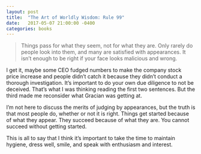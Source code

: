 ```yaml
---
layout: post
title:  "The Art of Worldly Wisdom: Rule 99"
date:   2017-05-07 21:00:00 -0400
categories: books
---
```



> Things pass for what they seem, not for what they are. Only rarely do people look into them, and many are satisfied with appearances. It isn’t enough to be right if your face looks malicious and wrong.

<!--more-->

I get it, maybe some CEO fudged numbers to make the company stock price increase and people didn’t catch it because they didn’t conduct a thorough investigation. It’s important to do your own due diligence to not be deceived. That’s what I was thinking reading the first two sentences. But the third made me reconsider what Gracian was getting at.

I’m not here to discuss the merits of judging by appearances, but the truth is that most people do, whether or not it is right. Things get started because of what they appear. They succeed because of what they are. You cannot succeed without getting started.

This is all to say that I think it’s important to take the time to maintain hygiene, dress well, smile, and speak with enthusiasm and interest.